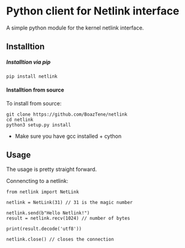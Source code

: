# Python client for Netlink interface

A simple python module for the kernel netlink interface.


## Installtion

##### Installtion via pip
`
pip install netlink
`

#### Installtion from source
To install from source:

```
git clone https://github.com/BoazTene/netlink
cd netlink
python3 setup.py install
```


* Make sure you have gcc installed + cython

## Usage


The usage is pretty straight forward.

Connencting to a netlink:
```
from netlink import NetLink

netlink = NetLink(31) // 31 is the magic number

netlink.send(b"Hello Netlink!")
result = netlink.recv(1024) // number of bytes

print(result.decode('utf8'))

netlink.close() // closes the connection
```


